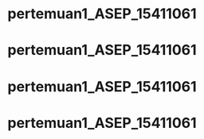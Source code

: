 # pertemuan1_ASEP_15411061
# pertemuan1_ASEP_15411061
# pertemuan1_ASEP_15411061
# pertemuan1_ASEP_15411061
